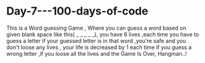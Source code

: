 # Day-7---100-days-of-code

This is a Word guessing Game , Where you can guess a word based on given blank space like this( _ _ _ _ _), you have 6 lives ,each time you have to guess a letter if your guessed letter is in that word ,you're safe and you don't loose any lives , your life is decreased by 1 each time if you guess a wrong letter ,if you loose all the lives and the Game Is Over, Hangman..!

